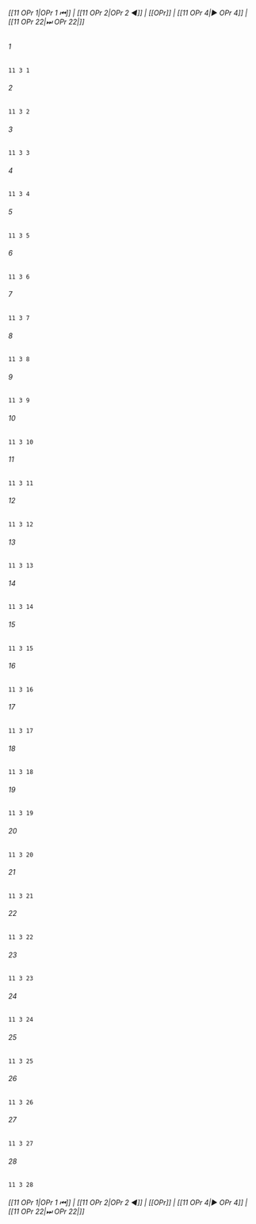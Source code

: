 
###### [[11 OPr 1|OPr 1 ⏮]] | [[11 OPr 2|OPr 2 ◀]] | [[OPr]] | [[11 OPr 4|▶ OPr 4]] | [[11 OPr 22|⏭ OPr 22|]]

###### 1
``` verse
11 3 1 
```
###### 2
``` verse
11 3 2 
```
###### 3
``` verse
11 3 3 
```
###### 4
``` verse
11 3 4 
```
###### 5
``` verse
11 3 5 
```
###### 6
``` verse
11 3 6 
```
###### 7
``` verse
11 3 7 
```
###### 8
``` verse
11 3 8 
```
###### 9
``` verse
11 3 9 
```
###### 10
``` verse
11 3 10 
```
###### 11
``` verse
11 3 11 
```
###### 12
``` verse
11 3 12 
```
###### 13
``` verse
11 3 13 
```
###### 14
``` verse
11 3 14 
```
###### 15
``` verse
11 3 15 
```
###### 16
``` verse
11 3 16 
```
###### 17
``` verse
11 3 17 
```
###### 18
``` verse
11 3 18 
```
###### 19
``` verse
11 3 19 
```
###### 20
``` verse
11 3 20 
```
###### 21
``` verse
11 3 21 
```
###### 22
``` verse
11 3 22 
```
###### 23
``` verse
11 3 23 
```
###### 24
``` verse
11 3 24 
```
###### 25
``` verse
11 3 25 
```
###### 26
``` verse
11 3 26 
```
###### 27
``` verse
11 3 27 
```
###### 28
``` verse
11 3 28 
```

###### [[11 OPr 1|OPr 1 ⏮]] | [[11 OPr 2|OPr 2 ◀]] | [[OPr]] | [[11 OPr 4|▶ OPr 4]] | [[11 OPr 22|⏭ OPr 22|]]

